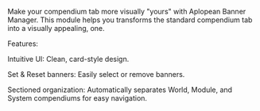 Make your compendium tab more visually "yours" with Aplopean Banner Manager. This module helps you transforms the standard compendium tab into a visually appealing, one.

Features:

Intuitive UI: Clean, card-style design.

Set & Reset banners: Easily select or remove banners.


Sectioned organization: Automatically separates World, Module, and System compendiums for easy navigation.
